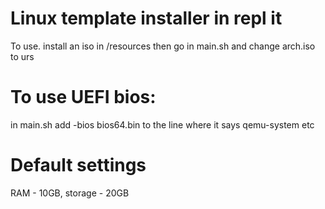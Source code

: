 # Linux template installer in repl it

To use. install an iso in /resources then go in main.sh and change arch.iso to urs

# To use UEFI bios:
in main.sh add -bios bios64.bin to the line where it says qemu-system etc


# Default settings

RAM - 10GB, storage - 20GB
